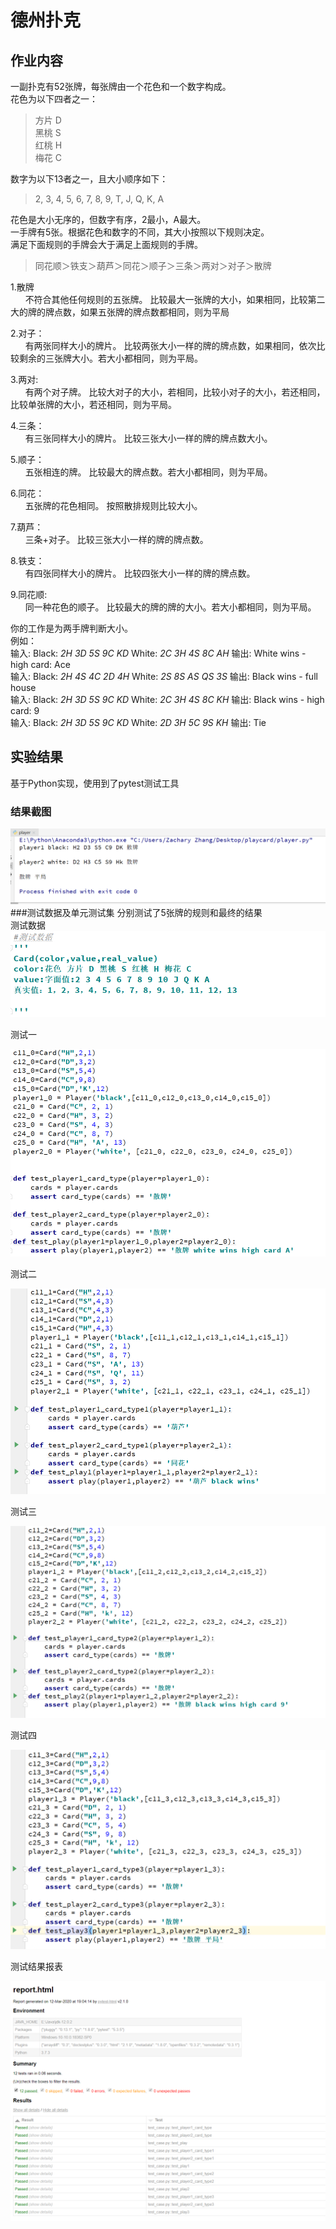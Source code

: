 # 德州扑克
## 作业内容
一副扑克有52张牌，每张牌由一个花色和一个数字构成。  
花色为以下四者之一：  
> 方片 D  
> 黑桃 S  
> 红桃 H  
> 梅花 C  

数字为以下13者之一，且大小顺序如下：  
> 2, 3, 4, 5, 6, 7, 8, 9, T, J, Q, K, A  

花色是大小无序的，但数字有序，2最小，A最大。  
一手牌有5张。根据花色和数字的不同，其大小按照以下规则决定。  
满足下面规则的手牌会大于满足上面规则的手牌。  
> 同花顺＞铁支＞葫芦＞同花＞顺子＞三条＞两对＞对子＞散牌  

1.散牌  
&nbsp;&nbsp;&nbsp;&nbsp;&nbsp;&nbsp;不符合其他任何规则的五张牌。 比较最大一张牌的大小，如果相同，比较第二大的牌的牌点数，如果五张牌的牌点数都相同，则为平局  

2.对子：  
&nbsp;&nbsp;&nbsp;&nbsp;&nbsp;&nbsp;有两张同样大小的牌片。 比较两张大小一样的牌的牌点数，如果相同，依次比较剩余的三张牌大小。若大小都相同，则为平局。  

3.两对:  
&nbsp;&nbsp;&nbsp;&nbsp;&nbsp;&nbsp;有两个对子牌。 比较大对子的大小，若相同，比较小对子的大小，若还相同，比较单张牌的大小，若还相同，则为平局。  

4.三条：  
&nbsp;&nbsp;&nbsp;&nbsp;&nbsp;&nbsp;有三张同样大小的牌片。 比较三张大小一样的牌的牌点数大小。  

5.顺子：  
&nbsp;&nbsp;&nbsp;&nbsp;&nbsp;&nbsp;五张相连的牌。 比较最大的牌点数。若大小都相同，则为平局。  

6.同花：  
&nbsp;&nbsp;&nbsp;&nbsp;&nbsp;&nbsp;五张牌的花色相同。 按照散排规则比较大小。  

7.葫芦：  
&nbsp;&nbsp;&nbsp;&nbsp;&nbsp;&nbsp;三条+对子。 比较三张大小一样的牌的牌点数。  

8.铁支：  
&nbsp;&nbsp;&nbsp;&nbsp;&nbsp;&nbsp;有四张同样大小的牌片。 比较四张大小一样的牌的牌点数。  

9.同花顺:  
&nbsp;&nbsp;&nbsp;&nbsp;&nbsp;&nbsp;同一种花色的顺子。 比较最大的牌的牌的大小。若大小都相同，则为平局。  

你的工作是为两手牌判断大小。  
例如：  
输入: Black: *2H 3D 5S 9C KD* White: *2C 3H 4S 8C AH* 输出: White wins - high card: Ace  
输入: Black: *2H 4S 4C 2D 4H* White: *2S 8S AS QS 3S* 输出: Black wins - full house   
输入: Black: *2H 3D 5S 9C KD* White: *2C 3H 4S 8C KH* 输出: Black wins - high card: 9   
输入: Black: *2H 3D 5S 9C KD* White: *2D 3H 5C 9S KH* 输出: Tie   

## 实验结果
基于Python实现，使用到了pytest测试工具  
### 结果截图
![alt 实验结果截图](result.png)
###测试数据及单元测试集
分别测试了5张牌的规则和最终的结果  
测试数据  
![alt 测试数据](test_data.png)  

测试一

![alt 测试一](test1.png)

测试二

![alt 测试二](test2.png)

测试三

![alt 测试三](test3.png)

测试四

![alt 测试四](test4.png)

测试结果报表

![alt 报表](report.png)



  